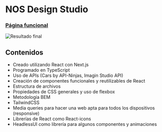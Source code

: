 # NOS Design Studio

### [Página funcional](https://kar2go.morenno.net/)

![Resultado final](https://morenno.es/db/mock/kar2go.png)

## Contenidos

- Creado utilizando React con Next.js
- Programado en TypeScript
- Uso de APIs (Cars by API-Ninjas, Imagin Studio API)
- Creación de componentes funcionales y reutilizables de React
- Estructura de archivos
- Propiedades de CSS generales y uso de flexbox
- Metodología BEM
- TailwindCSS
- Media queries para hacer una web apta para todos los dispositivos (responsive)
- Librerías de React como React-icons
- HeadlessUI como librería para algunos componentes y animaciones
